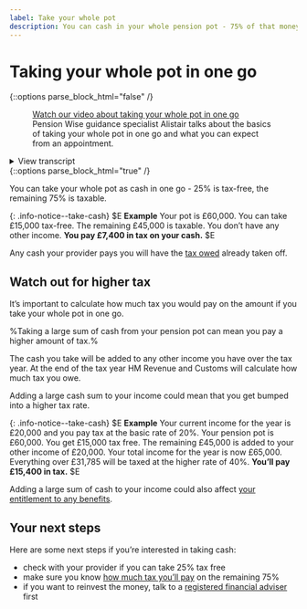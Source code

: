 ```yaml
---
label: Take your whole pot
description: You can cash in your whole pension pot - 75% of that money is taxable.
---
```


<div class="circle circle--m circle--take-cash"></div>

# Taking your whole pot in one go

{::options parse_block_html="false" /}
<div class="video">
  <figure>
    <div class="player-container">
      <a href="https://www.youtube.com/watch?v=a31ebhd_UrU">
        Watch our video about taking your whole pot in one go
      </a>
      <a class="captions" href="/captions/take-whole-pot.xml" style="display:none;">Captions</a>
    </div>
    <figcaption>
      Pension Wise guidance specialist Alistair talks about the basics of taking your whole pot in one go and what you can expect from an appointment.
    </figcaption>
  </figure>
  <details>
    <summary><span class="summary">View transcript</span></summary>
    <div class="panel-indent">
      <p>
        One of the new things you can do with your pension is to cash it all in one go.
      </p>
      <p>
        Normally a quarter of your pot is tax-free but it’s really important to remember that the other three quarters of your pot is subject to tax.
      </p>
      <p>
        It’s also important to think about how will you live throughout retirement if you take this option.
      </p>
      <p>
        If you’d like to hear more about how this applies to you, book your own free Pension Wise appointment.
      </p>
    </div>
  </details>
</div>
{::options parse_block_html="true" /}

You can take your whole pot as cash in one go - 25% is tax-free, the remaining 75% is taxable.

{: .info-notice--take-cash}
$E **Example**
Your pot is £60,000.
You can take £15,000 tax-free.
The remaining £45,000 is taxable.
You don’t have any other income.
**You pay £7,400 in tax on your cash.**
$E

Any cash your provider pays you will have the [tax owed](/tax) already taken off.

## Watch out for higher tax

It’s important to calculate how much tax you would pay on the amount if you take your whole pot in one go.

%Taking a large sum of cash from your pension pot can mean you pay a higher amount of tax.%

The cash you take will be added to any other income you have over the tax year.  At the end of the tax year HM Revenue and Customs will calculate how much tax you owe.

Adding a large cash sum to your income could mean that you get bumped into a higher tax rate.

{: .info-notice--take-cash}
$E
**Example**
Your current income for the year is £20,000 and you pay tax at the basic rate of 20%.
Your pension pot is £60,000.
You get £15,000 tax free.
The remaining £45,000 is added to your other income of £20,000.
Your total income for the year is now £65,000.
Everything over £31,785 will be taxed at the higher rate of 40%.
**You’ll pay £15,400 in tax.**
$E

Adding a large sum of cash to your income could also affect [your entitlement to any benefits](/benefits).

## Your next steps

Here are some next steps if you’re interested in taking cash:

- check with your provider if you can take 25% tax free
- make sure you know [how much tax you’ll pay](/tax) on the remaining 75%
- if you want to reinvest the money, talk to a [registered financial adviser](http://www.fca.org.uk/register) first
